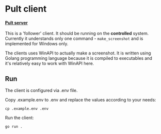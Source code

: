 # Pult client

#### [Pult server](../server/README.md)

This is a 'follower' client. It should be running on the **controlled** system. Currently it understands only one command - `make_screenshot` and is implemented for Windows only.

The clients uses WinAPI to actually make a screenshot. It is written using Golang programming language because it is compiled to executables and it's relatively easy to work with WinAPI here.

## Run

The client is configured via .env file.

Copy .example.env to .env and replace the values according to your needs:

```
cp .example.env .env
```

Run the client:

```
go run .
```
